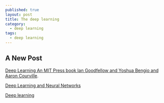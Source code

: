 ```yaml
---
published: true
layout: post
title: The deep learning
category:
  - deep learning
tags:
  - deep learning
---
```

## A New Post


[Deep Learning An MIT Press book Ian Goodfellow and Yoshua Bengio and Aaron Courville](http://www.deeplearningbook.org/).


[Deep Learning and Neural Networks](https://cs.jhu.edu/~kevinduh/a/deep2014/)


[Deep learning](http://info.usherbrooke.ca/hlarochelle/neural_networks/content.html)